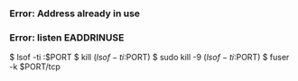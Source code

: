 ### Error: Address already in use

### Error: listen EADDRINUSE

$ lsof -ti :$PORT
$ kill $(lsof -ti :$PORT)
$ sudo kill -9 $(lsof -ti :$PORT)
$ fuser -k $PORT/tcp
